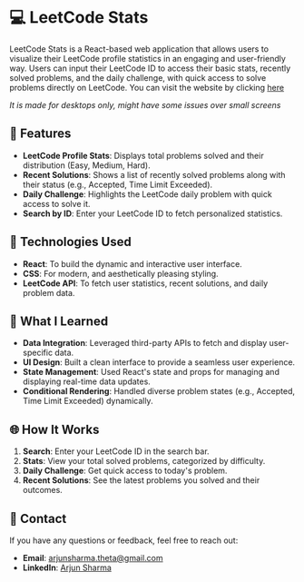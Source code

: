 
# 💻 LeetCode Stats

LeetCode Stats is a React-based web application that allows users to visualize their LeetCode profile statistics in an engaging and user-friendly way. Users can input their LeetCode ID to access their basic stats, recently solved problems, and the daily challenge, with quick access to solve problems directly on LeetCode. You can visit the website by clicking [here](https://leetcodestatshehe.netlify.app/)

_It is made for desktops only, might have some issues over small screens_

## 🌟 Features

- **LeetCode Profile Stats**: Displays total problems solved and their distribution (Easy, Medium, Hard).
- **Recent Solutions**: Shows a list of recently solved problems along with their status (e.g., Accepted, Time Limit Exceeded).
- **Daily Challenge**: Highlights the LeetCode daily problem with quick access to solve it.
- **Search by ID**: Enter your LeetCode ID to fetch personalized statistics.

## 🚀 Technologies Used

- **React**: To build the dynamic and interactive user interface.
- **CSS**: For modern, and aesthetically pleasing styling.
- **LeetCode API**: To fetch user statistics, recent solutions, and daily problem data.

## 🎯 What I Learned

- **Data Integration**: Leveraged third-party APIs to fetch and display user-specific data.
- **UI Design**: Built a clean interface to provide a seamless user experience.
- **State Management**: Used React's state and props for managing and displaying real-time data updates.
- **Conditional Rendering**: Handled diverse problem states (e.g., Accepted, Time Limit Exceeded) dynamically.


## 🌐 How It Works

1. **Search**: Enter your LeetCode ID in the search bar.
2. **Stats**: View your total solved problems, categorized by difficulty.
3. **Daily Challenge**: Get quick access to today's problem.
4. **Recent Solutions**: See the latest problems you solved and their outcomes.

## 📧 Contact

If you have any questions or feedback, feel free to reach out:

- **Email**: [arjunsharma.theta@gmail.com](mailto:arjunsharma.theta@gmail.com)
- **LinkedIn**: [Arjun Sharma](https://linkedin.com/in/arjunsharmahehe)

